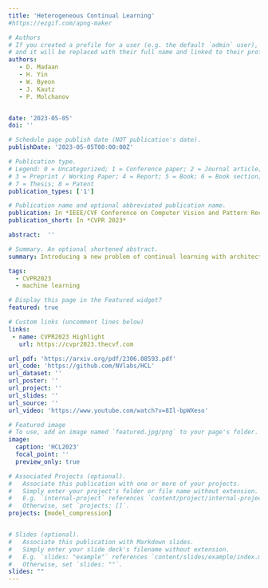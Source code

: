 ```yaml
---
title: 'Heterogeneous Continual Learning'
#https://ezgif.com/apng-maker 

# Authors
# If you created a profile for a user (e.g. the default `admin` user), write the username (folder name) here
# and it will be replaced with their full name and linked to their profile.
authors:
   - D. Madaan
   - H. Yin
   - W. Byeon
   - J. Kautz
   - P. Molchanov


date: '2023-05-05'
doi: ''

# Schedule page publish date (NOT publication's date).
publishDate: '2023-05-05T00:00:00Z'

# Publication type.
# Legend: 0 = Uncategorized; 1 = Conference paper; 2 = Journal article;
# 3 = Preprint / Working Paper; 4 = Report; 5 = Book; 6 = Book section;
# 7 = Thesis; 8 = Patent
publication_types: ['1']

# Publication name and optional abbreviated publication name.
publication: In *IEEE/CVF Conference on Computer Vision and Pattern Recognition*
publication_short: In *CVPR 2023*

abstract:  ''

# Summary. An optional shortened abstract.
summary: Introducing a new problem of continual learning with architecture progression.

tags: 
  - CVPR2023
  - machine learning

# Display this page in the Featured widget?
featured: true

# Custom links (uncomment lines below)
links:
 - name: CVPR2023 Highlight
   url: https://cvpr2023.thecvf.com

url_pdf: 'https://arxiv.org/pdf/2306.08593.pdf'
url_code: 'https://github.com/NVlabs/HCL'
url_dataset: ''
url_poster: ''
url_project: ''
url_slides: ''
url_source: ''
url_video: 'https://www.youtube.com/watch?v=8Il-bpWXeso'

# Featured image
# To use, add an image named `featured.jpg/png` to your page's folder.
image:
  caption: 'HCL2023'
  focal_point: ''
  preview_only: true

# Associated Projects (optional).
#   Associate this publication with one or more of your projects.
#   Simply enter your project's folder or file name without extension.
#   E.g. `internal-project` references `content/project/internal-project/index.md`.
#   Otherwise, set `projects: []`.
projects: [model_compression]


# Slides (optional).
#   Associate this publication with Markdown slides.
#   Simply enter your slide deck's filename without extension.
#   E.g. `slides: "example"` references `content/slides/example/index.md`.
#   Otherwise, set `slides: ""`.
slides: ""
---
```

